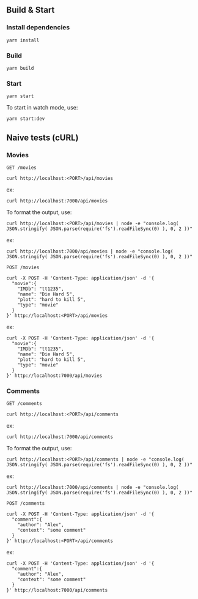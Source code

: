 ## Build & Start

### Install dependencies

`yarn install`

### Build

`yarn build`

### Start

`yarn start`

To start in watch mode, use:

`yarn start:dev`

## Naive tests (cURL)

### Movies

`GET /movies`

```
curl http://localhost:<PORT>/api/movies
```

ex:

```
curl http://localhost:7000/api/movies
```

To format the output, use:

```
curl http://localhost:<PORT>/api/movies | node -e "console.log( JSON.stringify( JSON.parse(require('fs').readFileSync(0) ), 0, 2 ))"
```

ex:

```
curl http://localhost:7000/api/movies | node -e "console.log( JSON.stringify( JSON.parse(require('fs').readFileSync(0) ), 0, 2 ))"
```

`POST /movies`

```
curl -X POST -H 'Content-Type: application/json' -d '{
  "movie":{
    "IMDb": "tt1235",
    "name": "Die Hard 5",
    "plot": "hard to kill 5",
    "type": "movie"
  }
}' http://localhost:<PORT>/api/movies
```

ex:

```
curl -X POST -H 'Content-Type: application/json' -d '{
  "movie":{
    "IMDb": "tt1235",
    "name": "Die Hard 5",
    "plot": "hard to kill 5",
    "type": "movie"
  }
}' http://localhost:7000/api/movies
```

### Comments

`GET /comments`

```
curl http://localhost:<PORT>/api/comments
```

ex:

```
curl http://localhost:7000/api/comments
```

To format the output, use:

```
curl http://localhost:<PORT>/api/comments | node -e "console.log( JSON.stringify( JSON.parse(require('fs').readFileSync(0) ), 0, 2 ))"
```

ex:

```
curl http://localhost:7000/api/comments | node -e "console.log( JSON.stringify( JSON.parse(require('fs').readFileSync(0) ), 0, 2 ))"
```

`POST /comments`

```
curl -X POST -H 'Content-Type: application/json' -d '{
  "comment":{
    "author": "Alex",
    "context": "some comment"
  }
}' http://localhost:<PORT>/api/comments
```

ex:

```
curl -X POST -H 'Content-Type: application/json' -d '{
  "comment":{
    "author": "Alex",
    "context": "some comment"
  }
}' http://localhost:7000/api/comments
```
